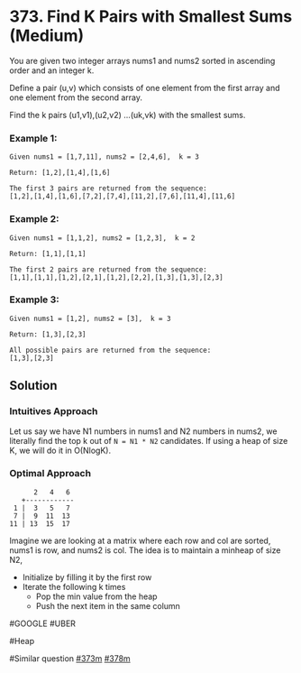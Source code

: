 # 373. Find K Pairs with Smallest Sums (Medium)

You are given two integer arrays nums1 and nums2 sorted in ascending order and an integer k.

Define a pair (u,v) which consists of one element from the first array and one element from the second array.

Find the k pairs (u1,v1),(u2,v2) ...(uk,vk) with the smallest sums.

### Example 1:
```
Given nums1 = [1,7,11], nums2 = [2,4,6],  k = 3

Return: [1,2],[1,4],[1,6]

The first 3 pairs are returned from the sequence:
[1,2],[1,4],[1,6],[7,2],[7,4],[11,2],[7,6],[11,4],[11,6]
```
### Example 2:
```
Given nums1 = [1,1,2], nums2 = [1,2,3],  k = 2

Return: [1,1],[1,1]

The first 2 pairs are returned from the sequence:
[1,1],[1,1],[1,2],[2,1],[1,2],[2,2],[1,3],[1,3],[2,3]
```
### Example 3:
```
Given nums1 = [1,2], nums2 = [3],  k = 3 

Return: [1,3],[2,3]

All possible pairs are returned from the sequence:
[1,3],[2,3]
```

## Solution
### Intuitives Approach
Let us say we have N1 numbers in nums1 and N2 numbers in nums2, we literally find the top k out of `N = N1 * N2` candidates. If using a heap of size K, we will do it in O(NlogK).

### Optimal Approach
```
      2   4   6
   +------------
 1 |  3   5   7
 7 |  9  11  13
11 | 13  15  17
```
Imagine we are looking at a matrix where each row and col are sorted, nums1 is row, and nums2 is col. The idea is to maintain a minheap of size N2,
- Initialize by filling it by the first row
- Iterate the following k times
  - Pop the min value from the heap
  - Push the next item in the same column

#GOOGLE #UBER

#Heap

#Similar question [#373m](../p373m/README.md) [#378m](../p378m/README.md)